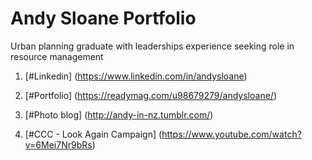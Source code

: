 # Andy Sloane Portfolio
Urban planning graduate with leaderships experience seeking role in resource management

1. [#Linkedin] (https://www.linkedin.com/in/andysloane)

2. [#Portfolio] (https://readymag.com/u98679279/andysloane/)

3. [#Photo blog] (http://andy-in-nz.tumblr.com/)

4. [#CCC - Look Again Campaign] (https://www.youtube.com/watch?v=6Mei7Nr9bRs)
